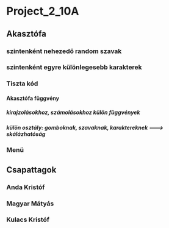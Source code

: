 # Project_2_10A
## Akasztófa
### szintenként nehezedő random szavak
### szintenként egyre különlegesebb karakterek
### Tiszta kód
#### Akasztófa függvény
##### kirajzolásokhoz, számolásokhoz külön függvények
##### külön osztály: gomboknak, szavaknak, karaktereknek ---> skálázhatóság
### Menü
## Csapattagok
### Anda Kristóf
### Magyar Mátyás
### Kulacs Kristóf
